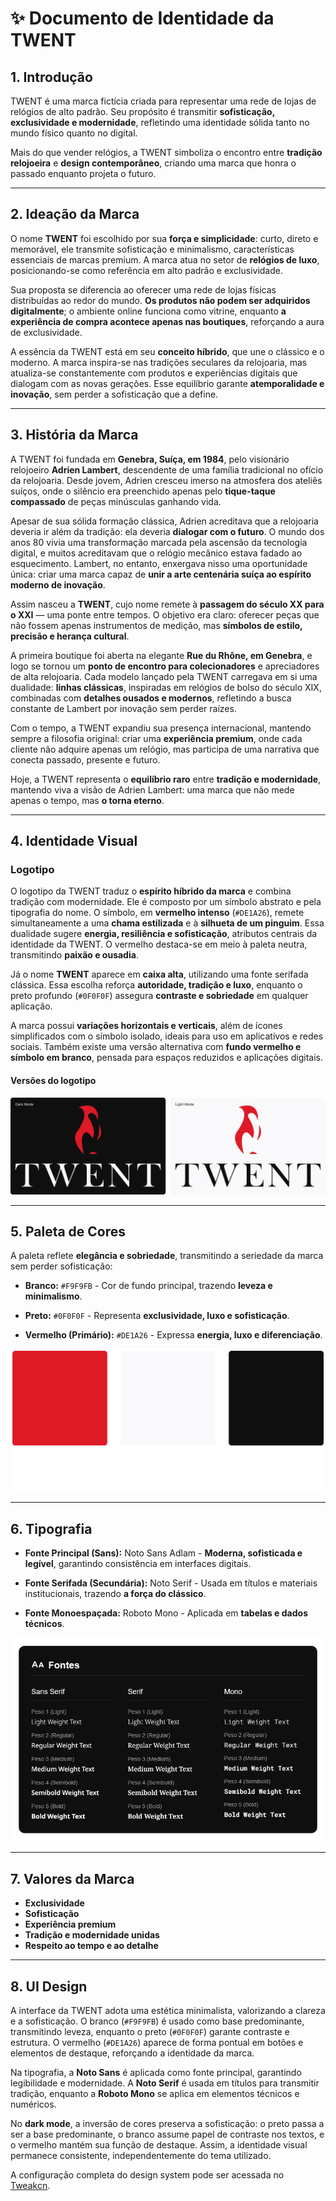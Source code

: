 # ✨ Documento de Identidade da TWENT

## 1. Introdução

TWENT é uma marca fictícia criada para representar uma rede de lojas de relógios de alto padrão. Seu propósito é transmitir **sofisticação, exclusividade e modernidade**, refletindo uma identidade sólida tanto no mundo físico quanto no digital.

Mais do que vender relógios, a TWENT simboliza o encontro entre **tradição relojoeira** e **design contemporâneo**, criando uma marca que honra o passado enquanto projeta o futuro.

---

## 2. Ideação da Marca

O nome **TWENT** foi escolhido por sua **força e simplicidade**: curto, direto e memorável, ele transmite sofisticação e minimalismo, características essenciais de marcas premium. A marca atua no setor de **relógios de luxo**, posicionando-se como referência em alto padrão e exclusividade.

Sua proposta se diferencia ao oferecer uma rede de lojas físicas distribuídas ao redor do mundo. **Os produtos não podem ser adquiridos digitalmente**; o ambiente online funciona como vitrine, enquanto **a experiência de compra acontece apenas nas boutiques**, reforçando a aura de exclusividade.

A essência da TWENT está em seu **conceito híbrido**, que une o clássico e o moderno. A marca inspira-se nas tradições seculares da relojoaria, mas atualiza-se constantemente com produtos e experiências digitais que dialogam com as novas gerações. Esse equilíbrio garante **atemporalidade e inovação**, sem perder a sofisticação que a define.

---

## 3. História da Marca

A TWENT foi fundada em **Genebra, Suíça, em 1984**, pelo visionário relojoeiro **Adrien Lambert**, descendente de uma família tradicional no ofício da relojoaria. Desde jovem, Adrien cresceu imerso na atmosfera dos ateliês suíços, onde o silêncio era preenchido apenas pelo **tique-taque compassado** de peças minúsculas ganhando vida.

Apesar de sua sólida formação clássica, Adrien acreditava que a relojoaria deveria ir além da tradição: ela deveria **dialogar com o futuro**. O mundo dos anos 80 vivia uma transformação marcada pela ascensão da tecnologia digital, e muitos acreditavam que o relógio mecânico estava fadado ao esquecimento. Lambert, no entanto, enxergava nisso uma oportunidade única: criar uma marca capaz de **unir a arte centenária suíça ao espírito moderno de inovação**.

Assim nasceu a **TWENT**, cujo nome remete à **passagem do século XX para o XXI** — uma ponte entre tempos. O objetivo era claro: oferecer peças que não fossem apenas instrumentos de medição, mas **símbolos de estilo, precisão e herança cultural**.

A primeira boutique foi aberta na elegante **Rue du Rhône, em Genebra**, e logo se tornou um **ponto de encontro para colecionadores** e apreciadores de alta relojoaria. Cada modelo lançado pela TWENT carregava em si uma dualidade: **linhas clássicas**, inspiradas em relógios de bolso do século XIX, combinadas com **detalhes ousados e modernos**, refletindo a busca constante de Lambert por inovação sem perder raízes.

Com o tempo, a TWENT expandiu sua presença internacional, mantendo sempre a filosofia original: criar uma **experiência premium**, onde cada cliente não adquire apenas um relógio, mas participa de uma narrativa que conecta passado, presente e futuro.

Hoje, a TWENT representa o **equilíbrio raro** entre **tradição e modernidade**, mantendo viva a visão de Adrien Lambert: uma marca que não mede apenas o tempo, mas **o torna eterno**.

---

## 4. Identidade Visual

### Logotipo

O logotipo da TWENT traduz o **espírito híbrido da marca** e combina tradição com modernidade. Ele é composto por um símbolo abstrato e pela tipografia do nome. O símbolo, em **vermelho intenso** (`#DE1A26`), remete simultaneamente a uma **chama estilizada** e à **silhueta de um pinguim**. Essa dualidade sugere **energia, resiliência e sofisticação**, atributos centrais da identidade da TWENT. O vermelho destaca-se em meio à paleta neutra, transmitindo **paixão e ousadia**.

Já o nome **TWENT** aparece em **caixa alta**, utilizando uma fonte serifada clássica. Essa escolha reforça **autoridade, tradição e luxo**, enquanto o preto profundo (`#0F0F0F`) assegura **contraste e sobriedade** em qualquer aplicação.

A marca possui **variações horizontais e verticais**, além de ícones simplificados com o símbolo isolado, ideais para uso em aplicativos e redes sociais. Também existe uma versão alternativa com **fundo vermelho e símbolo em branco**, pensada para espaços reduzidos e aplicações digitais.

#### Versões do logotipo

![Logotipos TWENT](./img/logos.png)

---

## 5. Paleta de Cores

A paleta reflete **elegância e sobriedade**, transmitindo a seriedade da marca sem perder sofisticação:

-   **Branco:** `#F9F9FB` - Cor de fundo principal, trazendo **leveza e minimalismo**.

-   **Preto:** `#0F0F0F` - Representa **exclusividade, luxo e sofisticação**.

-   **Vermelho (Primário):** `#DE1A26` - Expressa **energia, luxo e diferenciação**.

![Paleta de cores TWENT](./img/palette.png)

---

## 6. Tipografia

-   **Fonte Principal (Sans):** Noto Sans Adlam - **Moderna, sofisticada e legível**, garantindo consistência em interfaces digitais.

-   **Fonte Serifada (Secundária):** Noto Serif - Usada em títulos e materiais institucionais, trazendo **a força do clássico**.

-   **Fonte Monoespaçada:** Roboto Mono - Aplicada em **tabelas e dados técnicos**.

![Fontes TWENT](./img/fonts.png)

---

## 7. Valores da Marca

-   **Exclusividade**
-   **Sofisticação**
-   **Experiência premium**
-   **Tradição e modernidade unidas**
-   **Respeito ao tempo e ao detalhe**

---

## 8. UI Design

A interface da TWENT adota uma estética minimalista, valorizando a clareza e a sofisticação. O branco (`#F9F9FB`) é usado como base predominante, transmitindo leveza, enquanto o preto (`#0F0F0F`) garante contraste e estrutura. O vermelho (`#DE1A26`) aparece de forma pontual em botões e elementos de destaque, reforçando a identidade da marca.

Na tipografia, a **Noto Sans** é aplicada como fonte principal, garantindo legibilidade e modernidade. A **Noto Serif** é usada em títulos para transmitir tradição, enquanto a **Roboto Mono** se aplica em elementos técnicos e numéricos.

No **dark mode**, a inversão de cores preserva a sofisticação: o preto passa a ser a base predominante, o branco assume papel de contraste nos textos, e o vermelho mantém sua função de destaque. Assim, a identidade visual permanece consistente, independentemente do tema utilizado.

A configuração completa do design system pode ser acessada no [Tweakcn](https://tweakcn.com/themes/cmfigea2y000k04kza3n73byh).
